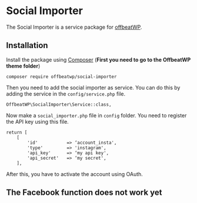 # Social Importer

The Social Importer is a service package for [offbeatWP](https://github.com/offbeatwp).

## Installation
Install the package using [Composer](https://getcomposer.org/) (**First you need to go to the OffbeatWP theme folder**)

```
composer require offbeatwp/social-importer
```

Then you need to add the social importer as service. You can do this by adding the service in the `config/service.php` file.
```
OffbeatWP\SocialImporter\Service::class,
```
Now make a `social_importer.php` file in `config` folder. You need to register the API key using this file.
```
return [
    [
        'id'           => ‘account_insta',
        'type'         => 'instagram',
        'api_key'      => ‘my api key',
        'api_secret'   => ‘my secret',
    ],
```

After this, you have to activate the account using OAuth. 



## The Facebook function does not work yet


